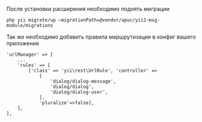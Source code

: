 После установки расширения необходимо поднять миграции
```
php yii migrate/up —migrationPath=@vendor/apuc/yii2-msg-module/migrations
```
Так же необходимо добавить правила маршрутизации в конфиг вашего приложения
```$xslt
'urlManager' => [
    ...
    'rules' => [
        ['class' => 'yii\rest\UrlRule', 'controller' =>
            [
                'dialog/dialog-message',
                'dialog/dialog',
                'dialog/dialog-user',
            ],
            'pluralize'=>false],
    ],
],
```
